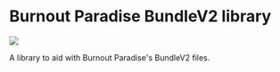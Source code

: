 # Burnout Paradise BundleV2 library

![](https://img.shields.io/badge/python-3670A0?style=for-the-badge&logo=python&logoColor=ffdd54)

A library to aid with Burnout Paradise's BundleV2 files.
